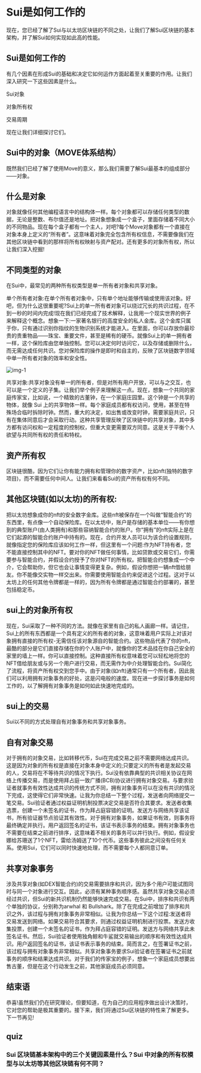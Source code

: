 # Sui是如何工作的

现在，您已经了解了Sui与以太坊区块链的不同之处，让我们了解Sui区块链的基本架构，并了解Sui如何实现如此高的性能。

## Sui是如何工作的

有几个因素在形成Sui的基础和决定它如何运作方面起着至关重要的作用。让我们深入研究一下这些因素是什么。

Sui对象

对象所有权

交易周期

现在让我们详细探讨它们。

## Sui中的对象（MOVE体系结构）

既然我们已经了解了使用Move的意义，那么我们需要了解Sui最基本的组成部分——对象。



## 什么是对象

对象就像任何其他编程语言中的结构体一样。每个对象都可以存储任何类型的数据，无论是整数、布尔值还是地址。把对象想象成一个盒子，里面存储着不同大小的不同物品。现在每个盒子都有一个主人，对吧?每个Move对象都有一个直接在对象本身上定义的“所有者”。这意味着对象完全包含所有权信息，不需要像我们在其他区块链中看到的那样将所有权映射与资产配对。还有更多的对象所有权，所以让我们深入挖掘!

## 不同类型的对象

在Sui中，最常见的两种所有权类型是单一所有者对象和共享对象。

单个所有者对象:在单个所有者对象中，只有单个地址能够传输或使用该对象。好吧，但为什么这很重要呢?Sui上的单一所有者对象可以绕过冗长的共识过程，在不到一秒的时间内完成!现在我们已经完成了技术解释，让我用一个现实世界的例子来解释这个概念。想象一下:一家著名银行的高度安全的私人金库。这个金库只属于你，只有通过识别你指纹的生物识别系统才能进入。在里面，你可以存放你最珍贵的贵重物品——珠宝、重要文件，甚至是稀有的硬币。就像Sui上的单一拥有者一样，这个保险库由您单独控制。您可以决定何时访问它，以及存储或删除什么，而无需达成任何共识。您对保险库的操作是即时和自主的，反映了区块链数字领域中单一所有者对象的效率和安全性。

![img-1](https://github.com/0xmetaschool/Learning-Projects/blob/main/assests_for_all/assets_for_sui_c1/How%20Does%20Sui%20Even%20Work%3F/image.png?raw=true)

共享对象:共享对象没有单一的所有者，但是对所有用户开放，可以与之交互，也可以是一个定义的子集。让我们举个例子来理解这一点。现在，想象一个共同的家庭传家宝，比如说，一个精致的古董钟，在一个家庭庄园里。这个钟是一个共享的物体，就像 Sui 上的共享物体一样。每个家庭成员都有权访问，使用，甚至在特殊场合临时拆除时钟。然而，重大的决定，如出售或改变时钟，需要家庭共识，只有在集体同意后才会采取行动。这种共享管理反映了区块链中的共享对象，其中多方都有访问权和一定程度的控制权，但重大变更需要双方同意。这是关于平衡个人欲望与共同所有权的责任和特权。



## 资产所有权

区块链很酷，因为它们让你有能力拥有和管理你的数字资产，比如nft(独特的数字项目)，而不需要任何中间人。让我们来看看Sui的资产所有权有何不同。



## 其他区块链(如以太坊)的所有权:

把以太坊想象成你的nft的安全数字金库。这些nft被保存在一个叫做“智能合约”的东西里，有点像一个自动保险库。在以太坊中，账户是存储的基本单位——有你想到的典型账户(由人类拥有)和那些容纳智能合约的账户。你“拥有”的nft实际上是在它们起源的智能合约账户中持有的。现在，合约开发人员可以为该合约设置规则，就像指定您的保险库应该如何工作一样，但这里有一个问题:作为NFT持有者，您不能直接控制其中的NFT。要对你的NFT做任何事情，比如贷款或交易它们，你需要参与智能合约，并假设合约授予了你对NFT的所有权。把智能合约想象成一个中介，它会帮助你，但它也会让事情变得更复杂。例如，假设你想把一辆nft借给朋友。你不能像交实物一样交出来。你需要使用智能合约来促进这个过程。这对于以太坊上的任何其他令牌都是一样的，因为所有令牌都是通过智能合约部署的，甚至包括稳定币。

## sui上的对象所有权

现在，Sui采取了一种不同的方法。就像在家里有自己的私人画廊一样。请记住，Sui上的所有东西都是一个具有定义的所有者的对象，这意味着用户实际上对该对象拥有直接的所有权-无需信任该对象源自的智能合约。这些物品代表了你的nft，最酷的部分是它们直接存储在你的个人账户中，就像你的艺术品挂在你自己安全的家里的墙上一样。你可以直接控制。这种直接所有权意味着您可以轻松地将您的NFT借给朋友或与另一个用户进行交易，而无需作为中介处理智能合约。Sui简化了流程，将资产所有权交到您手中。由于对象(如nft)通常只有一个所有者，因此我们可以利用拥有对象事务的好处，这是闪电般的速度。现在进一步探讨事务是如何工作的，以了解拥有对象事务是如何如此快速地完成的。



## sui上的交易

Sui以不同的方式处理自有对象事务和共享对象事务。



## 自有对象交易

对于拥有的对象交易，比如转移代币，Sui在完成交易之前不需要网络达成共识。这是因为对象的所有权是直接在对象本身中定义的;只要定义的所有者是发起交易的人，交易将在不等待共识的情况下执行。Sui没有依靠典型的共识相关协议在网络上传播交易，而是使用拜占庭一致广播(BCB)协议进行拥有对象交易。与要求验证者就事务有效性达成共识的传统方式不同，拥有对象事务可以在没有共识的情况下完成，这使得它们非常快速。让我为你总结一下整个过程，发送者向网络提交一笔交易。Sui验证者通过权益证明机制投票决定交易是否符合其要求。发送者收集选票，创建一个未签名的证书，作为拜占庭容错的证明。发送方与网络共享该证书，所有验证器节点验证其有效性。对于拥有对象事务，如果证书有效，则事务将最终确定并执行。用户返回签名的证书，该证书表示事务的结束。拥有对象事务也不需要在结束之前进行排序，这意味着不相关的事务可以并行执行。例如，假设安娜给苏珊送了1个NFT，雷给汤姆送了10个代币。这些事务彼此之间没有任何关系。使用Sui，它们可以同时快速地处理，而不需要每个人都同意订单。



## 共享对象事务

涉及共享对象(如DEX智能合约)的交易需要排序和共识，因为多个用户可能试图同时与同一个对象进行交互。因此，必须有某种事务顺序感。虽然共享对象交易必须经过共识，但Sui的新共识机制仍然能够快速完成交易。在Sui中，排序和共识有两个单独的协议，分别称为arwhal 和 Bullshark。除了在完成之前增加了排序和共识之外，该过程与拥有对象事务非常相似。让我为你总结一下这个过程:发送者将交易发送到网络。如果交易符合其要求，则通过权益证明机制进行投票。发送方收集投票，创建一个未签名的证书，作为拜占庭容错的证明。发送方与网络共享此未签名证书。然后，Sui验证者使用独角鲸和牛鲨就交易输出的顺序和有效性达成共识。用户返回签名的证书，该证书表示事务的结束。简而言之，在签署证书之前，该过程与拥有对象事务非常相似。共享对象事务要求Sui验证者在签署证书之前就事务的顺序和结果达成共识。对于我们的传家宝的例子，想象一个家庭成员想要出售古董，但是在这个行动发生之前，其他家庭成员必须同意。



## 结束语

恭喜!虽然我们仍在研究理论，但要知道，在为自己的应用程序做出设计决策时，它对您的帮助是极其重要的。接下来，我们将通过Sui区块链的特性来了解更多。下一节再见!

## quiz

### Sui 区块链基本架构中的三个关键因素是什么？Sui 中对象的所有权模型与以太坊等其他区块链有何不同？